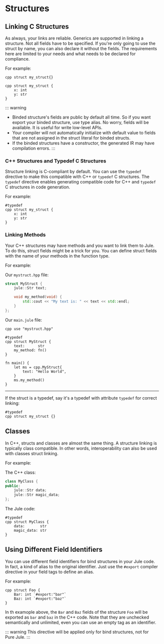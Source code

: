 # Structures

## Linking C Structures
As always, your links are reliable. Generics are supported in linking a structure. Not all fields have to be specified. If you're only going to use the struct by name, you can also declare it without the fields. The requirements here are limited to your needs and what needs to be declared for compliance.

For example:
```jule
cpp struct my_struct{}
```
```jule
cpp struct my_struct {
    x: int
    y: str
}
```

::: warning
- Binded structure's fields are public by default all time. So if you want export your binded structure, use type alias. No worry, fields will be available. It is useful for write low-level APIs.
- Your compiler will not automatically initialize with default value to fields that are not assigned in the struct literal for binded structs.
- If the binded structures have a constructor, the generated IR may have compilation errors.
:::

### C++ Structures and Typedef C Structures

Structure linking is C-compliant by default. You can use the `typedef` directive to make this compatible with C++ or `typedef` C structures. The `typedef` directive enables generating compatible code for C++ and `typedef` C structures in code generation.

For example:

```jule
#typedef
cpp struct my_struct {
    x: int
    y: str
}
```

### Linking Methods

Your C++ structures may have methods and you want to link them to Jule. To do this, struct fields might be a trick for you. You can define struct fields with the name of your methods in the function type.

For example:

Our `mystruct.hpp` file:
```cpp
struct MyStruct {
    jule::Str text;

    void my_method(void) {
        std::cout << "My text is: " << text << std::endl;
    }
};
```

Our `main.jule` file:
```jule
cpp use "mystruct.hpp"

#typedef
cpp struct MyStruct {
    text:      str
    my_method: fn()
}

fn main() {
    let ms = cpp.MyStruct{
        text: "Hello World",
    }
    ms.my_method()
}
```

---

If the struct is a typedef, say it's a typedef with attribute `typedef` for correct linking:
```jule
#typedef
cpp struct my_struct {}
```

## Classes

In C++, structs and classes are almost the same thing. A structure linking is typically class compatible. In other words, interoperability can also be used with classes struct linking.

For example:

The C++ class:
```cpp
class MyClass {
public:
    jule::Str data;
    jule::Str magic_data;
};
```

The Jule code:
```jule
#typedef
cpp struct MyClass {
    data:       str
    magic_data: str
}
```

## Using Different Field Identifiers

You can use different field identifiers for bind structures in your Jule code. In fact, a kind of alias to the original identifier. Just use the `#export` compiler directive in your field tags to define an alias.

For example:
```jule
cpp struct Foo {
	Bar: int `#export:"bar"`
	Baz: int `#export:"baz"`
}
```
In th examople above, the `Bar` and `Baz` fields of the structure `Foo` will be exported as `bar` and `baz` in the C++ code. Note that they are unchecked semantically and unlimited, even you can use an empty tag as an identifier.

::: warning
This directive will be applied only for bind structures, not for Pure Jule.
:::